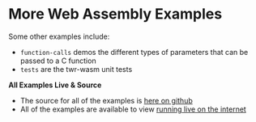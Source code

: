 <h1>More Web Assembly Examples</h1>

Some other examples include:

- `function-calls` demos the different types of parameters that can be passed to a C function
- `tests` are the twr-wasm unit tests


**All Examples Live & Source**

- The source for all of the examples is [here on github](https://github.com/twiddlingbits/twr-wasm/tree/main/examples)
- All of the examples are available to view [running live on the internet](/examples/dist/index.html)
